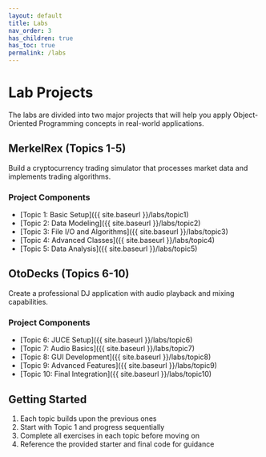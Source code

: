 ```yaml
---
layout: default
title: Labs
nav_order: 3
has_children: true
has_toc: true
permalink: /labs
---
```


# Lab Projects

The labs are divided into two major projects that will help you apply Object-Oriented Programming concepts in real-world applications.

## MerkelRex (Topics 1-5)

Build a cryptocurrency trading simulator that processes market data and implements trading algorithms.

### Project Components
- [Topic 1: Basic Setup]({{ site.baseurl }}/labs/topic1)
- [Topic 2: Data Modeling]({{ site.baseurl }}/labs/topic2)
- [Topic 3: File I/O and Algorithms]({{ site.baseurl }}/labs/topic3)
- [Topic 4: Advanced Classes]({{ site.baseurl }}/labs/topic4)
- [Topic 5: Data Analysis]({{ site.baseurl }}/labs/topic5)

## OtoDecks (Topics 6-10)

Create a professional DJ application with audio playback and mixing capabilities.

### Project Components
- [Topic 6: JUCE Setup]({{ site.baseurl }}/labs/topic6)
- [Topic 7: Audio Basics]({{ site.baseurl }}/labs/topic7)
- [Topic 8: GUI Development]({{ site.baseurl }}/labs/topic8)
- [Topic 9: Advanced Features]({{ site.baseurl }}/labs/topic9)
- [Topic 10: Final Integration]({{ site.baseurl }}/labs/topic10)

## Getting Started

1. Each topic builds upon the previous ones
2. Start with Topic 1 and progress sequentially
3. Complete all exercises in each topic before moving on
4. Reference the provided starter and final code for guidance

